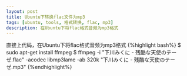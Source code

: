 ```yaml
---
layout: post
title: Ubuntu下转换flac文件为mp3
tags: [ubuntu, tools, 格式转换, flac, mp3]
description: 在Ubuntu下将flac格式音频为mp3格式
---
```

直接上代码，在Ubuntu下将flac格式音频为mp3格式
{%highlight bash%}
$ sudo apt-get install ffmpeg
$ ffmpeg -i "下川みくに - 残酷な天使のテーゼ.flac" -acodec libmp3lame -ab 320k "下川みくに - 残酷な天使のテーゼ.mp3"
{%endhighlight%}
